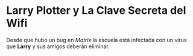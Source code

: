 # Larry Plotter y La Clave Secreta del Wifi

Desde que hubo un bug en *Matrix* la escuela está infectada con un virus que **Larry** y sus amigos deberán eliminar.
